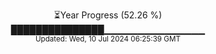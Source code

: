 <p align="center">
⏳Year Progress (52.26 %) <br>
███████████████▁▁▁▁▁▁▁▁▁▁▁▁▁▁▁ <br>
<sub>Updated: Wed, 10 Jul 2024 06:25:39 GMT</sub>
</p>

